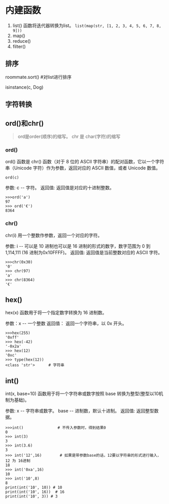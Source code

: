 # 内建函数

1. list() 函数将迭代器转换为list。 `list(map(str, [1, 2, 3, 4, 5, 6, 7, 8, 9]))`
2. map()
3. reduce()
4. filter()


## 排序

roommate.sort() #对list进行排序

isinstance(c, Dog)

## 字符转换

## ord()和chr()

> ord是order(顺序)的缩写。 chr 是 char(字符)的缩写

### ord()
ord() 函数是 chr() 函数（对于 8 位的 ASCII 字符串）的配对函数，它以一个字符串（Unicode 字符）作为参数，返回对应的 ASCII 数值，或者 Unicode 数值。

```
ord(c)
```

参数: c -- 字符。
返回值: 返回值是对应的十进制整数。

```
>>>ord('a')
97
>>> ord('€')
8364
```

### chr()
chr(i) 用一个整数作参数，返回一个对应的字符。

参数: i -- 可以是 10 进制也可以是 16 进制的形式的数字，数字范围为 0 到 1,114,111 (16 进制为0x10FFFF)。
返回值: 返回值是当前整数对应的 ASCII 字符。

```
>>>chr(0x30)
'0'
>>> chr(97) 
'a'
>>> chr(8364)
'€'
```

## hex() 

hex(x) 函数用于将一个指定数字转换为 16 进制数。

参数：x -- 一个整数
返回值： 返回一个字符串，以 0x 开头。

```
>>>hex(255)
'0xff'
>>> hex(-42)
'-0x2a'
>>> hex(12)
'0xc'
>>> type(hex(12))
<class 'str'>      # 字符串
```

## int()

int(x, base=10) 函数用于将一个字符串或数字按照 base 转换为整型(整型以10机制为基础)。

参数:  x -- 字符串或数字。 base -- 进制数，默认十进制。
返回值: 返回整型数据。


```
>>>int()               # 不传入参数时，得到结果0
0
>>> int(3)
3
>>> int(3.6)
3
>>> int('12',16)        # 如果是带参数base的话，12要以字符串的形式进行输入，12 为 16进制
18
>>> int('0xa',16)  
10  
>>> int('10',8)  
8
print(int('10', 10)) # 10
print(int('10', 16))  # 16
print(int('10', 3)) # 3
```